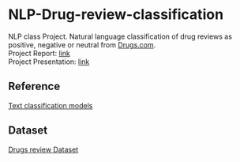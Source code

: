 # NLP-Drug-review-classification
NLP class Project. Natural language classification of drug reviews as positive, negative or neutral from [Drugs.com](drugs.com).\
  Project Report: [link](https://docs.google.com/document/d/132S8974ivWMDCiVySqW51JYkwJAjVlCjGY4OMfSRnOw/edit?usp=sharing)\
  Project Presentation: [link](https://docs.google.com/presentation/d/1j-Szr8vtk7v2ahRfB_FTFY06Y6qVDHCAOaxDKbZ8LzU/edit?usp=sharing)
## Reference
  [Text classification models](https://github.com/brightmart/text_classification)
## Dataset
  [Drugs review Dataset](https://archive.ics.uci.edu/ml/datasets/Drug+Review+Dataset+%28Drugs.com%29)
